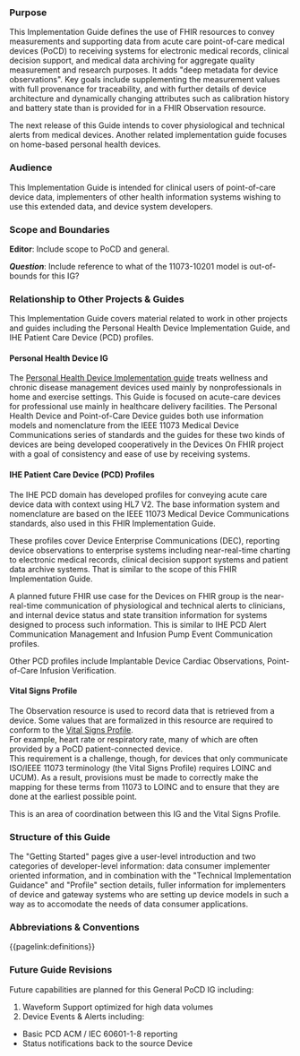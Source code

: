 ### Purpose
This Implementation Guide defines the use of FHIR resources to convey measurements and supporting data 
from acute care point-of-care medical devices (PoCD) to receiving systems for electronic medical records, 
clinical decision support, and medical data archiving for aggregate quality measurement and research purposes. 
It adds "deep metadata for device observations". 
Key goals include supplementing the measurement values with full provenance for traceability, and with 
further details of device architecture and dynamically changing attributes such as 
calibration history and battery state than is provided for in a FHIR Observation resource. 

The next release of this Guide intends to cover physiological and technical alerts from medical devices.
Another related implementation guide focuses on home-based personal health devices. 

### Audience
This Implementation Guide is intended for clinical users of point-of-care device data, 
implementers of other health information systems wishing to use this extended data,
and device system developers. 

### Scope and Boundaries
**Editor**:  Include scope to PoCD and general.  

**_Question_**:  Include reference to what of the 11073-10201 model is out-of-bounds for this IG?

### Relationship to Other Projects & Guides
This Implementation Guide covers material related to work in other projects and guides including the Personal Health Device Implementation Guide, and IHE Patient Care Device (PCD) profiles.

#### Personal Health Device IG
The [Personal Health Device Implementation guide](http://hl7.org/fhir/uv/phd/) treats wellness and chronic disease management devices used mainly by nonprofessionals in home and exercise settings. This Guide is focused on acute-care devices for professional use mainly in healthcare delivery facilities. The Personal Health Device and Point-of-Care Device guides both use information models and nomenclature from the IEEE 11073 Medical Device Communications series of standards and the guides for these two kinds of devices are being developed cooperatively in the Devices On FHIR project with a goal of consistency and ease of use by receiving systems.

#### IHE Patient Care Device (PCD) Profiles
The IHE PCD domain has developed profiles for conveying acute care device data with context using HL7 V2. The base information system and nomenclature are based on the IEEE 11073 Medical Device Communications standards, also used in this FHIR Implementation Guide. 

These profiles cover Device Enterprise Communications (DEC), 
reporting device observations to enterprise systems including near-real-time 
charting to electronic medical records, clinical decision support systems and patient data archive systems. 
That is similar to the scope of this FHIR Implementation Guide.

A planned future FHIR use case for the Devices on FHIR group is the near-real-time communication of physiological and technical alerts to clinicians, and internal device status and state transition information for systems designed to process such information. This is similar to IHE PCD Alert Communication Management and Infusion Pump Event Communication profiles.

Other PCD profiles include Implantable Device Cardiac Observations, Point-of-Care Infusion Verification.

#### Vital Signs Profile
The Observation resource is used to record data that is retrieved from a device. Some values that are 
formalized in this resource are required to conform to the 
[Vital Signs Profile](http://hl7.org/fhir/observation-vitalsigns.html).  
For example, heart rate or respiratory rate, many of which are often provided by a PoCD patient-connected device.  
This requirement is a challenge, though, for devices that only communicate ISO/IEEE 11073 terminology (the Vital Signs Profile) requires LOINC and UCUM).  As a result, provisions must be made to correctly make the mapping for these terms from 11073 to LOINC and to ensure that they are done at the earliest possible point.

This is an area of coordination between this IG and the Vital Signs Profile.

### Structure of this Guide
The "Getting Started" pages give a user-level introduction and two categories of developer-level information:
data consumer implementer oriented information, and in combination with the "Technical Implementation Guidance"
and "Profile" section details, fuller information for implementers of device and gateway systems who are setting 
up device models in such a way as to  accomodate the needs of data consumer applications.

### Abbreviations & Conventions

{{pagelink:definitions}}

### Future Guide Revisions
Future capabilities are planned for this General PoCD IG including:
1. Waveform Support optimized for high data volumes
2. Device Events & Alerts including:
  * Basic PCD ACM / IEC 60601-1-8 reporting
  * Status notifications back to the source Device
         
